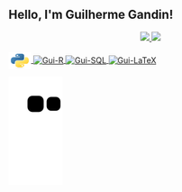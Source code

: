 ## Hello, I'm Guilherme Gandin!
<div align="center">
   <a href="https://github.com/Guigandin">
   <img height="180em" src="https://github-readme-stats.vercel.app/api?username=Guigandin&show_icons=true&theme=dark&include_all_commits=true&count_private=true"/>
   <img height="100em" src="https://github-readme-stats.vercel.app/api/top-langs/?username=Guigandin&layout=compact&langs_count=4&theme=dark"/>
</div>
     
<div style="display: inline_block"><br>
  <img align="center" alt="Gui-Python" height="30" width="40" src="https://raw.githubusercontent.com/devicons/devicon/master/icons/python/python-original.svg">
  <img align="center" alt="Gui-R" height="30" width="40" src="https://cdn.jsdelivr.net/gh/devicons/devicon/icons/r/r-original.svg">
  <img align="center" alt="Gui-SQL" height="30" width="40" src="https://cdn.jsdelivr.net/gh/devicons/devicon/icons/microsoftsqlserver/microsoftsqlserver-plain-wordmark.svg">
  <img align="center" alt="Gui-LaTeX" height="30" width="40" src="https://cdn.jsdelivr.net/gh/devicons/devicon/icons/latex/latex-original.svg">
</div>
   
   
<!-- Estatísticas gerais do perfil -->
<!-- [![Guilherme's GitHub stats](https://github-readme-stats.vercel.app/api?username=Guigandin&show_icons=true&count_private=true&theme=dark)](https://github.com/Guigandin/github-readme-stats) -->

<!-- Jogo da cobrinha passando pelas contribuições -->
![Snake animation](https://github.com/Guigandin/Guigandin/blob/output/github-contribution-grid-snake.svg)

